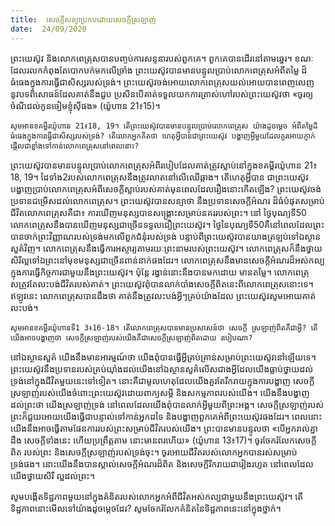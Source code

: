 ```yaml
---
title:  សេចក្តីសន្យាប្រកបដោយសេចក្តីស្រឡាញ់
date:  24/09/2020
---
```


ព្រះយេស៊ូវ និងលោកពេត្រុសបានបញ្ចប់ការសន្ទនារបស់ពួកគេ។ ពួកគេបានដើរនៅតាមឆ្នេរ។ ខណៈដែលរលកកំពុងតែបោកបក់មកលើច្រាំង ព្រះយេស៊ូវបានមានបន្ទូលប្រាប់លោកពេត្រុសអំពីតម្លៃ ដ៏ធំធេងក្នុងការធ្វើជាសិស្សរបស់ទ្រង់។ ព្រះយេស៊ូវចង់អោយលោកពេត្រុសយល់អោយបានពេញលេញ នូវបទពិសោធន៍ដែលគាត់នឹងជួប ប្រសិនបើគាត់ទទួលយកការត្រាស់ហៅរបស់ព្រះយេស៊ូវថា «ចូរឲ្យចំណីដល់កូនចៀមខ្ញុំស៊ីផង» (យ៉ូហាន 21៖15)។

`សូមអានខគម្ពីរយ៉ូហាន 21៖18, 19។ តើព្រះយេស៊ូវបានមានបន្ទូលប្រាប់លោកពេត្រុស យ៉ាងដូចម្តេច អំពីតម្លៃដ៏ធំធេងក្នុងការធ្វើជាសិស្សរបស់ទ្រង់? តើលោកអ្នកគិតថា ហេតុអ្វីបានជាព្រះយេស៊ូវ បង្ហាញអ្វីមួយដែលគួរអោយភ្ញាក់ផ្អើលជាខ្លាំងទៅកាន់លោកពេត្រុសនៅពេលនោះ?`

ព្រះយេស៊ូវបានមានបន្ទូលប្រាប់លោកពេត្រុសអំពីរបៀបដែលគាត់ត្រូវស្លាប់នៅក្នុងខគម្ពីរយ៉ូហាន 21៖18, 19។ ដៃទាំង2របស់លោកពេត្រុសនឹងត្រូវលាតនៅលើឈើឆ្កាង។ តើហេតុអ្វីបាន ជាព្រះយេស៊ូវបង្ហាញប្រាប់លោកពេត្រុសអំពីសេចក្តីស្លាប់របស់គាត់មុនពេលដែលរឿងនោះកើតឡើង? ព្រះយេស៊ូវចង់ប្រទានជម្រើសដល់លោកពេត្រុស។ ព្រះយេស៊ូវបានសន្យាថា នឹងប្រទានសេចក្តីអំណរ ដ៏ធំបំផុតសម្រាប់ជីវិតលោកពេត្រុសគឺជា៖ ការឃើញមនុស្សបានសង្គ្រោះសម្រាប់នគររបស់ព្រះ។ នៅ ថ្ងៃបុណ្យទី50 លោកពេត្រុសនឹងបានឃើញមនុស្សជាច្រើនទទួលជឿព្រះយេស៊ូវ។ ថ្ងៃនៃបុណ្យទី50គឺនៅពេលដែលព្រះបានចាក់ព្រះវិញ្ញាណរបស់ទ្រង់មកលើពួកជំនុំរបស់ទ្រង់ បន្ទាប់ពីព្រះយេស៊ូវបានយាងត្រឡប់ទៅឯស្ថានសួគ៌វិញ។ លោកពេត្រុសនឹងធ្វើការអស្ចារ្យតាមរយៈព្រះនាមរបស់ព្រះយេស៊ូវ។ លោកពេត្រុសក៏នឹងថ្វាយសិរីល្អទៅឯព្រះនៅមុខមនុស្សជាច្រើនពាន់នាក់ផងដែរ។ លោកពេត្រុសនឹងមានសេចក្តីអំណរដ៏អស់កល្បក្នុងការធ្វើកិច្ចការជាមួយនឹងព្រះយេស៊ូវ។ ប៉ុន្តែ រង្វាន់នោះនឹងបានមកដោយ មានតម្លៃ។ លោកពេត្រុសត្រូវតែលះបង់ជីវិតរបស់គាត់។ ព្រះយេស៊ូវពុំបានលាក់បាំងសេចក្តីពិតនេះពីលោកពេត្រុសនោះទេ។ ឥឡូវនេះ លោកពេត្រុសបានដឹងថា គាត់នឹងត្រូវលះបង់អ្វីៗគ្រប់យ៉ាងដែល ព្រះយេស៊ូវសូមអោយគាត់លះបង់។

`សូមអានខគម្ពីរយ៉ូហានទី1 3៖16-18។ តើលោកពេត្រុសបានមានប្រសាសន៍ថា សេចក្តី ស្រឡាញ់ពិតគឺជាអ្វី? តើយើងអាចបង្ហាញថា សេចក្តីស្រឡាញ់របស់យើងគឺជាសេចក្តីស្រឡាញ់ពិតដោយ របៀបណា?`

នៅឯស្ថានសួគ៌ យើងនឹងមានអារម្មណ៍ថា យើងពុំបានធ្វើអ្វីគ្រប់គ្រាន់សម្រាប់ព្រះយេស៊ូវនៅឡើយទេ។ ព្រះយេស៊ូវនឹងប្រទានរបស់គ្រប់យ៉ាំងដល់យើងនៅឯស្ថានសួគ៌លើសជាងអ្វីដែលយើងធ្លាប់ថ្វាយដល់ទ្រង់នៅក្នុងជីវិតមួយនេះទៅទៀត។ នោះគឺជាមូលហេតុដែលយើងគួរតែរីករាយក្នុងការបង្ហាញ សេចក្តីស្រឡាញ់របស់យើងចំពោះព្រះយេស៊ូវដោយពាក្យសម្តី និងសកម្មភាពរបស់យើង។ យើងនឹងបង្ហាញ ដល់ព្រះថា យើងស្រឡាញ់ទ្រង់ នៅពេលដែលយើងពុំបានលាក់អ្វីមួយពីព្រះអង្គ។ សេចក្តីស្រឡាញ់របស់ ព្រះក៏ជួយអោយយើងធ្វើជាបន្ទាល់ទៅកាន់អ្នកដទៃ និងបង្ហាញពួកគេអំពីព្រះយេស៊ូវផងដែរ។ ពេលនោះ យើងនឹងអាចធ្វើតាមផែនការរបស់ព្រះសម្រាប់ជីវិតរបស់យើង។ ព្រះបានមានបន្ទូលថា «បើអ្នករាល់គ្នាដឹង សេចក្តីទាំងនេះ ហើយប្រព្រឹត្តតាម នោះមានពរហើយ» (យ៉ូហាន 13៖17)។ ចូរចែករំលែកសេចក្តីពិត របស់ព្រះ និងសេចក្តីស្រឡាញ់របស់ទ្រង់ចុះ។ ចូរអោយជីវិតរបស់លោកអ្នកបានរស់សម្រាប់ទ្រង់ផង។ នោះយើងនឹងបានស្គាល់សេចក្តីអំណរដ៏ពិត និងសេចក្តីរីករាយជារៀងរហូត នៅពេលដែលយើងថ្វាយសិរី ល្អដល់ព្រះ។

សូមបង្កើតទិដ្ឋភាពមួយនៅក្នុងគំនិតរបស់លោកអ្នកអំពីជីវិតអស់កល្បជាមួយនឹងព្រះយេស៊ូវ។ តើទិដ្ឋភាពនោះមើលទៅយ៉ាងដូចម្តេចដែរ? សូមចែករំលែកគំនិតនៃទិដ្ឋភាពនេះនៅក្នុងថ្នាក់។